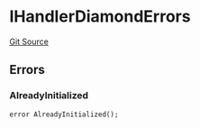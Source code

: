 # IHandlerDiamondErrors
[Git Source](https://github.com/thrackle-io/aquifi-rules-v1/blob/e484b68f1ca0d10ffe5b3b006faff195ef61dcb9/src/common/IErrors.sol)


## Errors
### AlreadyInitialized

```solidity
error AlreadyInitialized();
```

